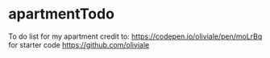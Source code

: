 # apartmentTodo
To do list for my apartment
 credit to: https://codepen.io/oliviale/pen/moLrBq for starter code
 https://github.com/oliviale
